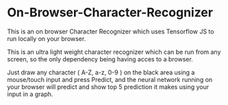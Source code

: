 # On-Browser-Character-Recognizer

This is an on browser Character Recognizer which uses Tensorflow JS to run locally on your browser. 

This is an ultra light weight character recognizer which can be run from any screen, so the only dependency being having acces to a browser.

Just draw any character ( A-Z, a-z, 0-9 ) on the black area using a mouse/touch input and press Predict, and the neural network running on your browser will predict and show top 5 prediction it makes using your input in a graph.
